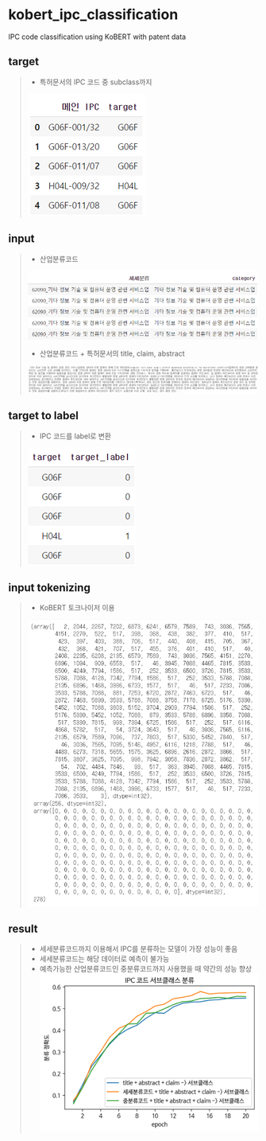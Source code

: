 # kobert_ipc_classification
IPC code classification using KoBERT with patent data

## target
> 
> - 특허문서의 IPC 코드 중 subclass까지
> 
> ![image](https://github.com/jungsungmoon/kobert_ipc_classification/blob/main/pic/1.png)


## input
> 
> - 산업분류코드
>
> ![image](https://github.com/jungsungmoon/kobert_ipc_classification/blob/main/pic/2.png)
>
> - 산업분류코드 + 특허문서의 title, claim, abstract
>
> ![image](https://github.com/jungsungmoon/kobert_ipc_classification/blob/main/pic/3.png)

## target to label
> - IPC 코드를 label로 변환
> 
> ![image](https://github.com/jungsungmoon/kobert_ipc_classification/blob/main/pic/4.png)

## input tokenizing
> - KoBERT 토크나이저 이용
>
> ![image](https://github.com/jungsungmoon/kobert_ipc_classification/blob/main/pic/5.png)

## result
> - 세세분류코드까지 이용해서 IPC를 분류하는 모델이 가장 성능이 좋음
> - 세세분류코드는 해당 데이터로 예측이 불가능
> - 예측가능한 산업분류코드인 중분류코드까지 사용했을 때 약간의 성능 향상
> ![image](https://github.com/jungsungmoon/kobert_ipc_classification/blob/main/pic/%EB%8B%A4%EC%9A%B4%EB%A1%9C%EB%93%9C2.png)

